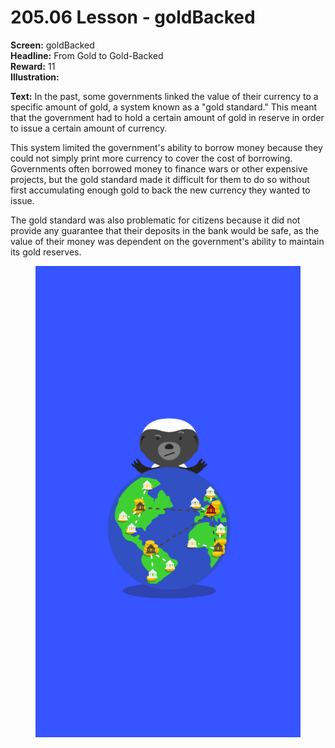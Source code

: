 # 205.06 Lesson - goldBacked

**Screen:** goldBacked\
**Headline:** From Gold to Gold-Backed\
**Reward:** 11\
**Illustration:**

**Text:** In the past, some governments linked the value of their currency to a specific amount of gold, a system known as a "gold standard." This meant that the government had to hold a certain amount of gold in reserve in order to issue a certain amount of currency.&#x20;

This system limited the government's ability to borrow money because they could not simply print more currency to cover the cost of borrowing. Governments often borrowed money to finance wars or other expensive projects, but the gold standard made it difficult for them to do so without first accumulating enough gold to back the new currency they wanted to issue.&#x20;

The gold standard was also problematic for citizens because it did not provide any guarantee that their deposits in the bank would be safe, as the value of their money was dependent on the government's ability to maintain its gold reserves.

<figure><img src="../.gitbook/assets/205-06.png" alt=""><figcaption></figcaption></figure>
